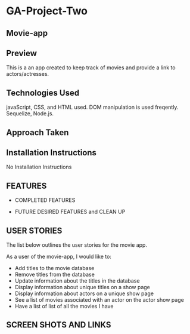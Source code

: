 
# GA-Project-Two

## Movie-app


## Preview 

This is a an app created to keep track of movies and provide a link to actors/actresses.

## Technologies Used

javaScript, CSS, and HTML used.  DOM manipulation is used freqently.  Sequelize, Node.js.



## Approach Taken





## Installation Instructions

No Installation Instructions


## FEATURES 


* COMPLETED FEATURES



* FUTURE DESIRED FEATURES and CLEAN UP
   
## USER STORIES

The list below outlines the user stories for the movie app.

As a user of the movie-app, I would like to:

* Add titles to the movie database
* Remove titles from the database
* Update information about the titles in the database
* Display information about unique titles on a show page
* Display information about actors on a unique show page
* See a list of movies associated with an actor on the actor show page
* Have a list of list of all the movies I have





## SCREEN SHOTS AND LINKS





